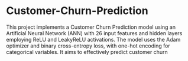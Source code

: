 # Customer-Churn-Prediction
 This project implements a Customer Churn Prediction model using an Artificial Neural Network (ANN) with 26 input features and hidden layers employing ReLU and LeakyReLU activations. The model uses the Adam optimizer and binary cross-entropy loss, with one-hot encoding for categorical variables. It aims to effectively predict customer churn
